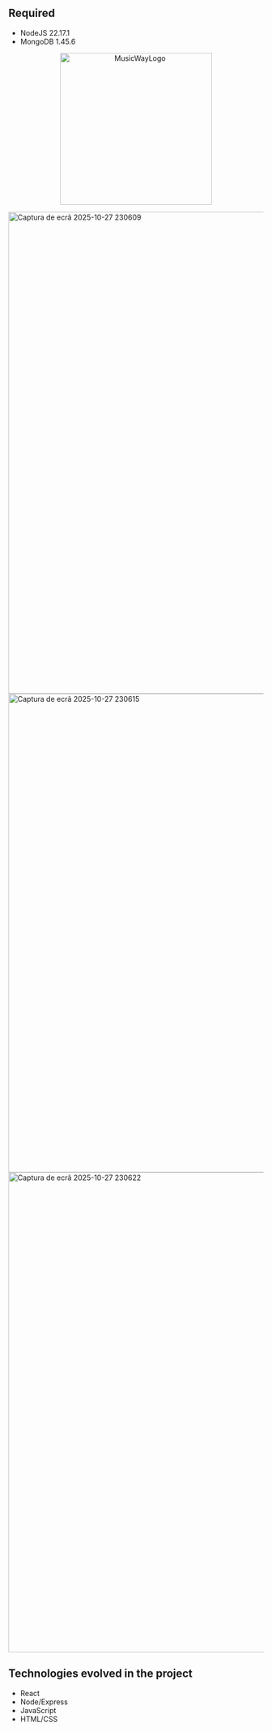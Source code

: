 ## Required 
- NodeJS 22.17.1
- MongoDB 1.45.6

<p align="center">
  <img width="300" height="300" alt="MusicWayLogo" src="https://github.com/user-attachments/assets/8e426b17-0943-4933-b7a5-1bb8c76bafb9" />
</p>
<img width="1904" height="951" alt="Captura de ecrã 2025-10-27 230609" src="https://github.com/user-attachments/assets/792ce636-c011-461f-90c2-00e5f1eb99f3" />
<img width="1903" height="945" alt="Captura de ecrã 2025-10-27 230615" src="https://github.com/user-attachments/assets/28058368-d183-4991-9987-5b4ddbf436bb" />
<img width="1905" height="948" alt="Captura de ecrã 2025-10-27 230622" src="https://github.com/user-attachments/assets/c6527df5-3d63-4353-93c5-4029a6964a2b" />

## Technologies evolved in the project
- React
- Node/Express
- JavaScript
- HTML/CSS
  
